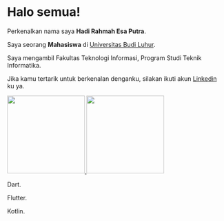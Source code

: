 # Halo semua! 

Perkenalkan nama saya **Hadi Rahmah Esa Putra**.

Saya seorang **Mahasiswa** di [Universitas Budi Luhur](https://www.budiluhur.ac.id/).

Saya mengambil Fakultas Teknologi Informasi, Program Studi Teknik Informatika.

Jika kamu tertarik untuk berkenalan denganku, silakan ikuti akun [Linkedin](https://www.linkedin.com/in/hadi-r-0a0811140/) ku ya.

<p align="left">
<a href="https://github.com/hadirep">
  <img height="180em" src="https://github-readme-stats-eight-theta.vercel.app/api?username=hadirep&show_icons=true&theme=algolia&include_all_commits=true&count_private=true"/>
  <img height="180em" src="https://github-readme-stats-eight-theta.vercel.app/api/top-langs/?username=hadirep&layout=compact&langs_count=8&theme=algolia"/>
</a>
</p>

Dart.

Flutter.

Kotlin.
